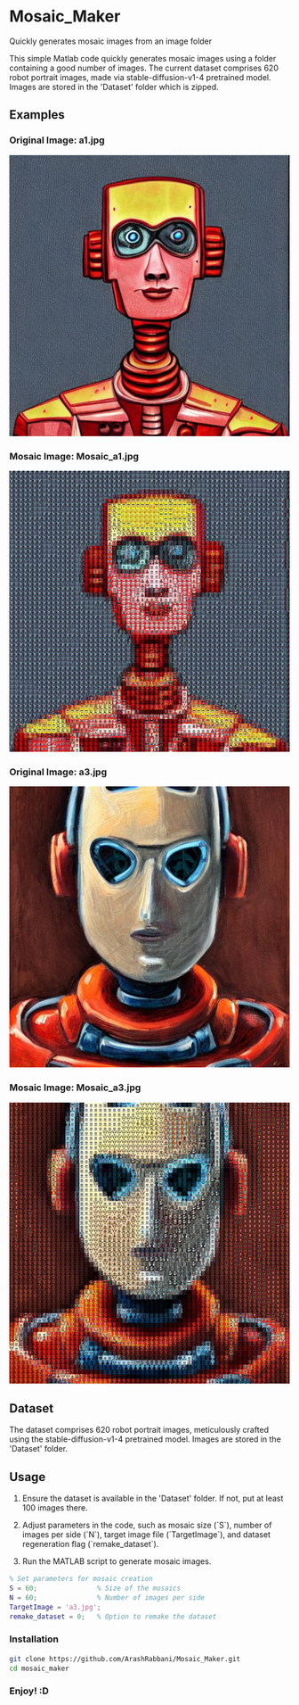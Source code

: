# Mosaic_Maker
Quickly generates mosaic images from an image folder 


This simple Matlab code quickly generates mosaic images using a folder containing a good number of images. The current dataset comprises 620 robot portrait images, made via stable-diffusion-v1-4 pretrained model. Images are stored in the 'Dataset' folder which is zipped.

## Examples

### Original Image: a1.jpg
![Original Image](a1.jpg)

### Mosaic Image: Mosaic_a1.jpg
![Mosaic Image](Mosaic_a1.jpg)

### Original Image: a3.jpg
![Original Image](a3.jpg)

### Mosaic Image: Mosaic_a3.jpg
![Mosaic Image](Mosaic_a3.jpg)

## Dataset
The dataset comprises 620 robot portrait images, meticulously crafted using the stable-diffusion-v1-4 pretrained model. Images are stored in the 'Dataset' folder.

## Usage
1. Ensure the dataset is available in the 'Dataset' folder. If not, put at least 100 images there.

2. Adjust parameters in the code, such as mosaic size (\`S\`), number of images per side (\`N\`), target image file (\`TargetImage\`), and dataset regeneration flag (\`remake_dataset\`).

3. Run the MATLAB script to generate mosaic images.

```matlab
% Set parameters for mosaic creation
S = 60;               % Size of the mosaics
N = 60;               % Number of images per side
TargetImage = 'a3.jpg';
remake_dataset = 0;   % Option to remake the dataset
```

### Installation

```bash
git clone https://github.com/ArashRabbani/Mosaic_Maker.git
cd mosaic_maker
```
### Enjoy! :D


